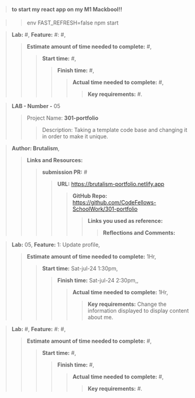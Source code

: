 >#### to start my react app on my M1 Mackbool!! 

>>env FAST_REFRESH=false npm start  

>**Lab:** #, **Feature:** #: #,
>>**Estimate amount of time needed to complete:** #,
>>>**Start time:** #,
>>>>**Finish time:** #,
>>>>>**Actual time needed to complete:** #,
>>>>>>**Key requirements:** #.

>**LAB - Number -** 05
>>Project Name: **301-portfolio** 
>>>Description: Taking a template code base and changing it in order to make it unique.

>**Author: Brutalism**,
>>**Links and Resources:**
>>>**submission PR:** #
>>>>**URL:** https://brutalism-portfolio.netlify.app
>>>>>**GitHub Repo:** https://github.com/CodeFellows-SchoolWork/301-portfolio
>>>>>>**Links you used as reference:**
>>>>>>>**Reflections and Comments:** 

>**Lab:** 05, **Feature:** 1: Update profile,
>>**Estimate amount of time needed to complete:** 1Hr,
>>>**Start time:** Sat-jul-24 1:30pm,
>>>>**Finish time:** Sat-jul-24 2:30pm,,
>>>>>**Actual time needed to complete:** 1Hr,
>>>>>>**Key requirements:** Change the information displayed to display content about me.

>**Lab:** #, **Feature:** #: #,
>>**Estimate amount of time needed to complete:** #,
>>>**Start time:** #,
>>>>**Finish time:** #,
>>>>>**Actual time needed to complete:** #,
>>>>>>**Key requirements:** #.
